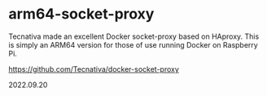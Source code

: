 # arm64-socket-proxy
Tecnativa made an excellent Docker socket-proxy based on HAproxy.  This is simply an ARM64 version for those of use running Docker on Raspberry Pi.

https://github.com/Tecnativa/docker-socket-proxy

2022.09.20
